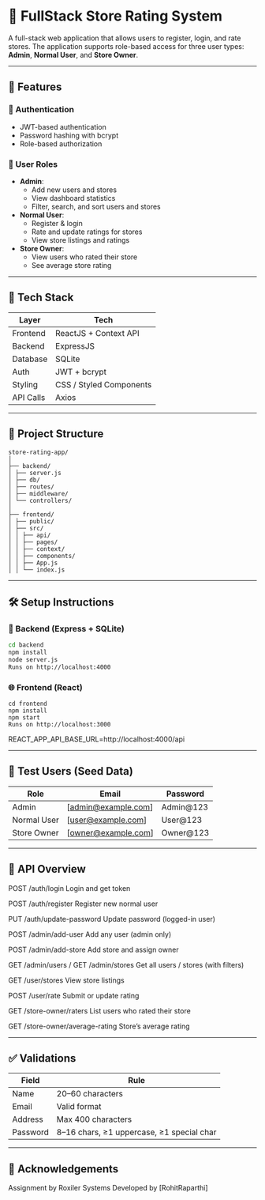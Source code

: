 # 🏪 FullStack Store Rating System

A full-stack web application that allows users to register, login, and rate stores. The application supports role-based access for three user types: **Admin**, **Normal User**, and **Store Owner**.

---

## 🚀 Features

### 🔐 Authentication
- JWT-based authentication
- Password hashing with bcrypt
- Role-based authorization

### 👥 User Roles
- **Admin**:
  - Add new users and stores
  - View dashboard statistics
  - Filter, search, and sort users and stores
- **Normal User**:
  - Register & login
  - Rate and update ratings for stores
  - View store listings and ratings
- **Store Owner**:
  - View users who rated their store
  - See average store rating

---

## 🧱 Tech Stack

| Layer     | Tech                     |
|-----------|--------------------------|
| Frontend  | ReactJS + Context API    |
| Backend   | ExpressJS                |
| Database  | SQLite                   |
| Auth      | JWT + bcrypt             |
| Styling   | CSS / Styled Components  |
| API Calls | Axios                    |

---

## 📁 Project Structure

```
store-rating-app/
│
├── backend/
│ ├── server.js
│ ├── db/
│ ├── routes/
│ ├── middleware/
│ └── controllers/
│
├── frontend/
│ ├── public/
│ ├── src/
│ │ ├── api/
│ │ ├── pages/
│ │ ├── context/
│ │ ├── components/
│ │ ├── App.js
│ │ └── index.js
```

---

## 🛠️ Setup Instructions

### 🔧 Backend (Express + SQLite)

```bash
cd backend
npm install
node server.js
Runs on http://localhost:4000
```
### 🌐 Frontend (React)
```
cd frontend
npm install
npm start
Runs on http://localhost:3000
```

REACT_APP_API_BASE_URL=http://localhost:4000/api

---

## 🧪 Test Users (Seed Data)

| Role        | Email               | Password   |
| ----------- | --------------------| ---------- |
| Admin       | [admin@example.com] | Admin\@123 |
| Normal User | [user@example.com]  | User\@123  |
| Store Owner | [owner@example.com] | Owner\@123 |

---

## 🔄 API Overview
POST /auth/login
Login and get token

POST /auth/register
Register new normal user

PUT /auth/update-password
Update password (logged-in user)

POST /admin/add-user
Add any user (admin only)

POST /admin/add-store
Add store and assign owner

GET /admin/users / GET /admin/stores
Get all users / stores (with filters)

GET /user/stores
View store listings

POST /user/rate
Submit or update rating

GET /store-owner/raters
List users who rated their store

GET /store-owner/average-rating
Store’s average rating

---

## ✅ Validations

| Field    | Rule                                      |
| -------- | ----------------------------------------- |
| Name     | 20–60 characters                          |
| Email    | Valid format                              |
| Address  | Max 400 characters                        |
| Password | 8–16 chars, ≥1 uppercase, ≥1 special char |

---

## 🙌 Acknowledgements
Assignment by Roxiler Systems
Developed by [RohitRaparthi]
